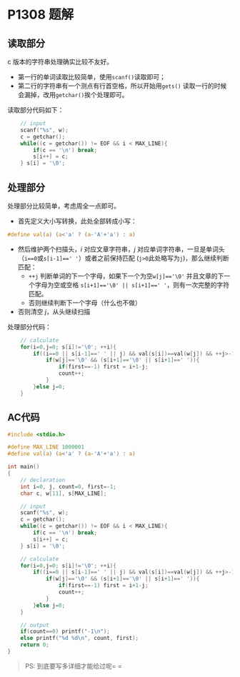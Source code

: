 # P1308 题解

## 读取部分
c 版本的字符串处理确实比较不友好。

+ 第一行的单词读取比较简单，使用`scanf()`读取即可；
+ 第二行的字符串有一个测点有行首空格，所以开始用`gets()` 读取一行的时候会漏掉，改用`getchar()`挨个处理即可。

读取部分代码如下：
```c
    // input
    scanf("%s", w);
    c = getchar();
    while((c = getchar()) != EOF && i < MAX_LINE){  
        if(c == '\n') break;
        s[i++] = c;
    } s[i] = '\0';
```

## 处理部分
处理部分比较简单，考虑周全一点即可。

+ 首先定义大小写转换，此处全部转成小写：
```c
#define val(a) (a<'a' ? (a-'A'+'a') : a)
```

+ 然后维护两个扫描头，$i$ 对应文章字符串，$j$ 对应单词字符串，一旦是单词头（`i==0`或`s[i-1]==' '`）或者之前保持匹配 (`j>0`此处略写为`j`)，那么继续判断匹配：
	+ `++j`  判断单词的下一个字母，如果下一个为空`w[j]=='\0'` 并且文章的下一个字母为空或空格 `s[i+1]=='\0' || s[i+1]==' '`，则有一次完整的字符匹配。
    + 否则继续判断下一个字母（什么也不做）
+ 否则清空 $j$，从头继续扫描

处理部分代码：

```c
    // calculate
    for(i=0,j=0; s[i]!='\0'; ++i){
        if((i==0 || s[i-1]==' ' || j) && val(s[i])==val(w[j]) && ++j>-1){
            if(w[j]=='\0' && (s[i+1]=='\0' || s[i+1]==' ')){
                if(first==-1) first = i+1-j;
                count++;
            }
        }else j=0;
    }
```

## AC代码

``` c
#include <stdio.h>

#define MAX_LINE 1000001
#define val(a) (a<'a' ? (a-'A'+'a') : a)

int main()
{
    // declaration
    int i=0, j, count=0, first=-1;
    char c, w[11], s[MAX_LINE];

    // input
    scanf("%s", w);
    c = getchar();
    while((c = getchar()) != EOF && i < MAX_LINE){  
        if(c == '\n') break;
        s[i++] = c;
    } s[i] = '\0';

    // calculate
    for(i=0,j=0; s[i]!='\0'; ++i){
        if((i==0 || s[i-1]==' ' || j) && val(s[i])==val(w[j]) && ++j>-1){
            if(w[j]=='\0' && (s[i+1]=='\0' || s[i+1]==' ')){
                if(first==-1) first = i+1-j;
                count++;
            }
        }else j=0;
    }

    // output
    if(count==0) printf("-1\n");
    else printf("%d %d\n", count, first);
    return 0;
}

```

> PS: 到底要写多详细才能给过呢= =